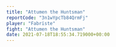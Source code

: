 ```yaml
---
title: "Attumen the Huntsman"
reportCode: "3n1wYpcTb84QrmFj"
player: "Fabrïste"
fight: "Attumen the Huntsman"
date: 2021-07-18T18:55:34.719000+00:00
---
```

